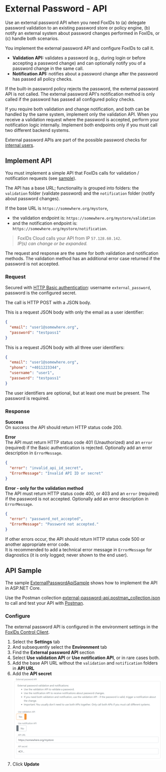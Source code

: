 # External Password - API

Use an external password API when you need FoxIDs to (a) delegate password validation to an existing password store or policy engine, (b) notify an external system about password changes performed in FoxIDs, or (c) handle both scenarios.

You implement the external password API and configure FoxIDs to call it.
- **Validation API:** validates a password (e.g., during login or before accepting a password change) and can optionally notify you of a password change in the same call.
- **Notification API:** notifies about a password change after the password has passed all policy checks.

If the built-in password policy rejects the password, the external password API is not called. The external password API's notification method is only called if the password has passed all configured policy checks.

If you require both validation and change notification, and both can be handled by the same system, implement only the validation API. 
When you receive a validation request where the password is accepted, perform your notification logic internally. Implement both endpoints only if you must call two different backend systems.

External password APIs are part of the possible password checks for [internal users](users-internal.md).

## Implement API

You must implement a simple API that FoxIDs calls for validation / notification requests (see [sample](#api-sample)).

The API has a base URL; functionality is grouped into folders: the `validation` folder (validate password) and the `notification` folder (notify about password changes).

If the base URL is `https://somewhere.org/mystore`,
 - the validation endpoint is: `https://somewhere.org/mystore/validation`
 - and the notification endpoint is: `https://somewhere.org/mystore/notification`.

> FoxIDs Cloud calls your API from IP `57.128.60.142`.  
> *IP(s) can change or be expanded.*

The request and response are the same for both validation and notification methods. The validation method has an additional error case returned if the password is not accepted.

### Request
Secured with [HTTP Basic authentication](https://datatracker.ietf.org/doc/html/rfc6749#section-2.3.1): username `external_password`, password is the configured secret.

The call is HTTP POST with a JSON body.

This is a request JSON body with only the email as a user identifier:
```json
{
  "email": "user1@somewhere.org",
  "password": "testpass1"
}
```

This is a request JSON body with all three user identifiers:
```json
{
  "email": "user1@somewhere.org",
  "phone": "+4011223344",
  "username": "user1",
  "password": "testpass1"
}
```

The user identifiers are optional, but at least one must be present. The password is required.

### Response
**Success**  
On success the API should return HTTP status code 200.

**Error**  
The API must return HTTP status code 401 (Unauthorized) and an `error` (required) if the Basic authentication is rejected. Optionally add an error description in `ErrorMessage`.
```JSON
{
  "error": "invalid_api_id_secret",
  "ErrorMessage": "Invalid API ID or secret"
}
```

**Error - only for the validation method**  
The API must return HTTP status code 400, or 403 and an `error` (required) if the password is not accepted. Optionally add an error description in `ErrorMessage`.
```JSON
{
  "error": "password_not_accepted",
  "ErrorMessage": "Password not accepted."
}
```

If other errors occur, the API should return HTTP status code 500 or another appropriate error code.  
It is recommended to add a technical error message in `ErrorMessage` for diagnostics (it is only logged; never shown to the end user).

## API Sample
The sample [ExternalPasswordApiSample](https://github.com/ITfoxtec/FoxIDs.Samples/tree/main/src/ExternalPasswordApiSample) shows how to implement the API in ASP.NET Core.

Use the Postman collection [external-password-api.postman_collection.json](https://github.com/ITfoxtec/FoxIDs.Samples/tree/main/src/ExternalPasswordApiSample/external-password-api.postman_collection.json) to call and test your API with [Postman](https://www.postman.com/downloads/).

### Configure

The external password API is configured in the environment settings in the [FoxIDs Control Client](control.md#foxids-control-client).

1. Select the **Settings** tab
2. And subsequently select the **Environment** tab
3. Find the **External password API** section
4. Select **Use validation API** or **Use notification API**, or in rare cases both.
5. Add the base API URL without the `validation` and `notification` folders in **API URL**
6. Add the **API secret**
   ![Configure the external password API](images/configure-external-password-api.png)
7. Click **Update**